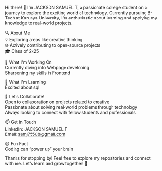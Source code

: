 Hi there! 👋
I'm JACKSON SAMUEL T, a passionate college student on a journey to explore the exciting world of technology. Currently pursuing B-Tech at Karunya University, I'm enthusiastic about learning and applying my knowledge to real-world projects.

🔍 About Me   
💡 Exploring areas like creative thinking  
🌐 Actively contributing to open-source projects    
🎓 Class of 2k25  

🚀 What I'm Working On  
Currently diving into Webpage developing    
Sharpening my skills in Frontend  

🌱 What I'm Learning  
Excited about sql    

👯 Let's Collaborate!                    
Open to collaboration on projects related to creative                
Passionate about solving real-world problems through technology                    
Always looking to connect with fellow students and professionals  

📫 Get in Touch      
LinkedIn: JACKSON SAMUEL T       
Email: samj75508@gmail.com  

😄 Fun Fact  
Coding can “power up” your brain

Thanks for stopping by! Feel free to explore my repositories and connect with me. Let's learn and grow together! 🚀
